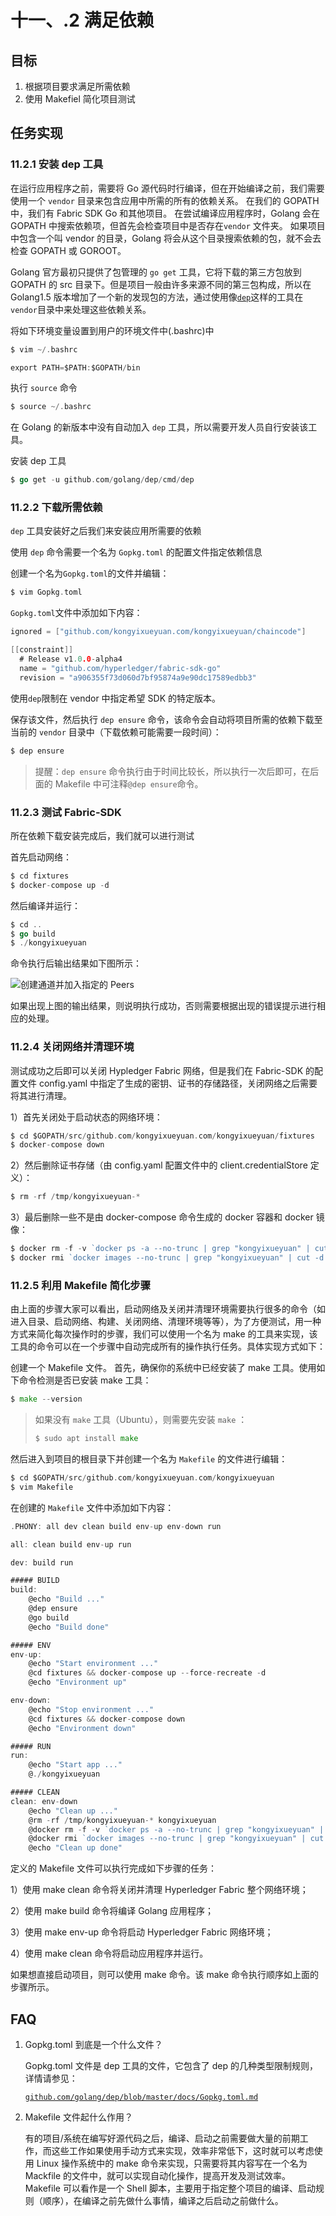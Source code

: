 # 十一、.2 满足依赖

## 目标

1.  根据项目要求满足所需依赖
2.  使用 Makefiel 简化项目测试

## 任务实现

### 11.2.1 安装 dep 工具

在运行应用程序之前，需要将 Go 源代码时行编译，但在开始编译之前，我们需要使用一个 `vendor` 目录来包含应用中所需的所有的依赖关系。 在我们的 GOPATH 中，我们有 Fabric SDK Go 和其他项目。 在尝试编译应用程序时，Golang 会在 GOPATH 中搜索依赖项，但首先会检查项目中是否存在`vendor` 文件夹。 如果项目中包含一个叫 vendor 的目录，Golang 将会从这个目录搜索依赖的包，就不会去检查 GOPATH 或 GOROOT。

Golang 官方最初只提供了包管理的 `go get` 工具，它将下载的第三方包放到 GOPATH 的 src 目录下。但是项目一般由许多来源不同的第三包构成，所以在 Golang1.5 版本增加了一个新的发现包的方法，通过使用像[`dep`](https://translate.googleusercontent.com/translate_c?depth=1&hl=zh-CN&rurl=translate.google.com&sl=en&sp=nmt4&tl=zh-CN&u=https://github.com/golang/dep&xid=25657,15700002,15700019,15700124,15700149,15700168,15700186,15700201&usg=ALkJrhgelyRl7D3pIJRpuA8cynagkWYHXg)这样的工具在`vendor`目录中来处理这些依赖关系。

将如下环境变量设置到用户的环境文件中(.bashrc)中

```go
$ vim ~/.bashrc

export PATH=$PATH:$GOPATH/bin 
```

执行 `source` 命令

```go
$ source ~/.bashrc 
```

在 Golang 的新版本中没有自动加入 `dep` 工具，所以需要开发人员自行安装该工具。

安装 dep 工具

```go
$ go get -u github.com/golang/dep/cmd/dep 
```

### 11.2.2 下载所需依赖

`dep` 工具安装好之后我们来安装应用所需要的依赖

使用 `dep` 命令需要一个名为 `Gopkg.toml` 的配置文件指定依赖信息

创建一个名为`Gopkg.toml`的文件并编辑：

```go
$ vim Gopkg.toml 
```

`Gopkg.toml`文件中添加如下内容：

```go
ignored = ["github.com/kongyixueyuan.com/kongyixueyuan/chaincode"]

[[constraint]]
  # Release v1.0.0-alpha4
  name = "github.com/hyperledger/fabric-sdk-go"
  revision = "a906355f73d060d7bf95874a9e90dc17589edbb3" 
```

使用`dep`限制在 vendor 中指定希望 SDK 的特定版本。

保存该文件，然后执行 `dep ensure` 命令，该命令会自动将项目所需的依赖下载至当前的 `vendor` 目录中（下载依赖可能需要一段时间）：

```go
$ dep ensure 
```

> 提醒：`dep ensure` 命令执行由于时间比较长，所以执行一次后即可，在后面的 Makefile 中可注释`@dep ensure`命令。

### 11.2.3 测试 Fabric-SDK

所在依赖下载安装完成后，我们就可以进行测试

首先启动网络：

```go
$ cd fixtures
$ docker-compose up -d 
```

然后编译并运行：

```go
$ cd ..
$ go build
$ ./kongyixueyuan 
```

命令执行后输出结果如下图所示：

![创建通道并加入指定的 Peers](img/d09c6b8b1f036da9c4ada07df4fac6a5.jpg)

如果出现上图的输出结果，则说明执行成功，否则需要根据出现的错误提示进行相应的处理。

### 11.2.4 关闭网络并清理环境

测试成功之后即可以关闭 Hypledger Fabric 网络，但是我们在 Fabric-SDK 的配置文件 config.yaml 中指定了生成的密钥、证书的存储路径，关闭网络之后需要将其进行清理。

1）首先关闭处于启动状态的网络环境：

```go
$ cd $GOPATH/src/github.com/kongyixueyuan.com/kongyixueyuan/fixtures 
$ docker-compose down 
```

2）然后删除证书存储（由 config.yaml 配置文件中的 client.credentialStore 定义）：

```go
$ rm -rf /tmp/kongyixueyuan-* 
```

3）最后删除一些不是由 docker-compose 命令生成的 docker 容器和 docker 镜像：

```go
$ docker rm -f -v `docker ps -a --no-trunc | grep "kongyixueyuan" | cut -d ' ' -f 1` 2>/dev/null
$ docker rmi `docker images --no-trunc | grep "kongyixueyuan" | cut -d ' ' -f 1` 2>/dev/null 
```

### 11.2.5 利用 Makefile 简化步骤

由上面的步骤大家可以看出，启动网络及关闭并清理环境需要执行很多的命令（如进入目录、启动网络、构建、关闭网络、清理环境等等），为了方便测试，用一种方式来简化每次操作时的步骤，我们可以使用一个名为 make 的工具来实现，该工具的命令可以在一个步骤中自动完成所有的操作执行任务。具体实现方式如下：

创建一个 Makefile 文件。 首先，确保你的系统中已经安装了 make 工具。使用如下命令检测是否已安装 make 工具：

```go
$ make --version 
```

> 如果没有 `make` 工具（Ubuntu），则需要先安装 `make` ：
> 
> ```go
> $ sudo apt install make 
> ```

然后进入到项目的根目录下并创建一个名为 `Makefile` 的文件进行编辑：

```go
$ cd $GOPATH/src/github.com/kongyixueyuan.com/kongyixueyuan
$ vim Makefile 
```

在创建的 `Makefile` 文件中添加如下内容：

```go
.PHONY: all dev clean build env-up env-down run

all: clean build env-up run

dev: build run

##### BUILD
build:
    @echo "Build ..."
    @dep ensure
    @go build
    @echo "Build done"

##### ENV
env-up:
    @echo "Start environment ..."
    @cd fixtures && docker-compose up --force-recreate -d
    @echo "Environment up"

env-down:
    @echo "Stop environment ..."
    @cd fixtures && docker-compose down
    @echo "Environment down"

##### RUN
run:
    @echo "Start app ..."
    @./kongyixueyuan

##### CLEAN
clean: env-down
    @echo "Clean up ..."
    @rm -rf /tmp/kongyixueyuan-* kongyixueyuan
    @docker rm -f -v `docker ps -a --no-trunc | grep "kongyixueyuan" | cut -d ' ' -f 1` 2>/dev/null || true
    @docker rmi `docker images --no-trunc | grep "kongyixueyuan" | cut -d ' ' -f 1` 2>/dev/null || true
    @echo "Clean up done" 
```

定义的 Makefile 文件可以执行完成如下步骤的任务：

1）使用 make clean 命令将关闭并清理 Hyperledger Fabric 整个网络环境；

2）使用 make build 命令将编译 Golang 应用程序；

3）使用 make env-up 命令将启动 Hyperledger Fabric 网络环境；

4）使用 make clean 命令将启动应用程序并运行。

如果想直接启动项目，则可以使用 make 命令。该 make 命令执行顺序如上面的步骤所示。

## FAQ

1.  Gopkg.toml 到底是一个什么文件？

    Gopkg.toml 文件是 dep 工具的文件，它包含了 dep 的几种类型限制规则，详情请参见：

    [`github.com/golang/dep/blob/master/docs/Gopkg.toml.md`](https://github.com/golang/dep/blob/master/docs/Gopkg.toml.md)

2.  Makefile 文件起什么作用？

    有的项目/系统在编写好源代码之后，编译、启动之前需要做大量的前期工作，而这些工作如果使用手动方式来实现，效率非常低下，这时就可以考虑使用 Linux 操作系统中的 make 命令来实现，只需要将其内容写在一个名为 Mackfile 的文件中，就可以实现自动化操作，提高开发及测试效率。Makefile 可以看作是一个 Shell 脚本，主要用于指定整个项目的编译、启动规则（顺序），在编译之前先做什么事情，编译之后启动之前做什么。